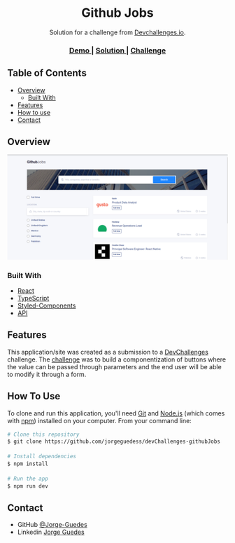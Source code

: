 <h1 align="center">Github Jobs</h1>

<div align="center">
   Solution for a challenge from  <a href="http://devchallenges.io" target="_blank">Devchallenges.io</a>.
</div>

<div align="center">
  <h3>
    <a href="https://github-jobs-guedes.netlify.app/">
      Demo
    </a>
    <span> | </span>
    <a href="https://devchallenges.io/solutions/1K6zuKx9QiZRTCssRnNk">
      Solution
    </a>
    <span> | </span>
    <a href="https://devchallenges.io/challenges/TtUjDt19eIHxNQ4n5jps">
      Challenge
    </a>
  </h3>
</div>

<!-- TABLE OF CONTENTS -->

## Table of Contents

- [Overview](#overview)
  - [Built With](#built-with)
- [Features](#features)
- [How to use](#how-to-use)
- [Contact](#contact)

<!-- OVERVIEW -->

## Overview

![screenshot](./public/desktop-preview.png)

### Built With

<!-- This section should list any major frameworks that you built your project using. Here are a few examples.-->

- [React](https://reactjs.org/)
- [TypeScript](https://www.typescriptlang.org/)
- [Styled-Components](https://styled-components.com/)
- [API](https://himalayas.app/jobs/api)

## Features

<!-- List the features of your application or follow the template. Don't share the figma file here :) -->

This application/site was created as a submission to a [DevChallenges](https://devchallenges.io/challenges) challenge. The [challenge](https://devchallenges.io/challenges/ohgVTyJCbm5OZyTB2gNY) was to build a componentization of buttons where the value can be passed through parameters and the end user will be able to modify it through a form.

## How To Use

<!-- Example:  -->

To clone and run this application, you'll need [Git](https://git-scm.com) and [Node.js](https://nodejs.org/en/download/) (which comes with [npm](http://npmjs.com)) installed on your computer. From your command line:

```bash
# Clone this repository
$ git clone https://github.com/jorgeguedess/devChallenges-githubJobs

# Install dependencies
$ npm install

# Run the app
$ npm run dev
```

## Contact

- GitHub [@Jorge-Guedes](https://github.com/jorgeguedess)
- Linkedin [Jorge Guedes](https://www.linkedin.com/in/jorge-guedes)
